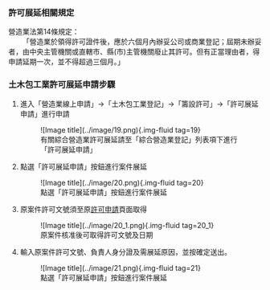 

### 許可展延相關規定

營造業法第14條規定：<br>
&emsp;&emsp;「營造業於領得許可證件後，應於六個月內辦妥公司或商業登記；屆期未辦妥者，由中央主管機關或直轄市、縣(市)主管機關廢止其許可。但有正當理由者，得申請延期一次，並不得超過三個月。」

### 土木包工業許可展延申請步驟

1. 進入「營造業線上申請」→「土木包工業登記」→「籌設許可」→「許可展延申請」進行申請
    <figure markdown="span">
    ![Image title](../image/19.png){.img-fluid tag=19}
    <figcaption>有關綜合營造業許可展延請至「綜合營造業登記」列表項下進行「許可展延申請」</figcaption>
    </figure>

2. 點選「許可展延申請」按鈕進行案件展延
    <figure markdown="span">
    ![Image title](../image/20.png){.img-fluid tag=20}
    <figcaption>點選「許可展延申請」按鈕進行案件展延</figcaption>
    </figure>

3. 原案件許可文號須至原[許可申請](Contractors_Registration.md)頁面取得
    <figure markdown="span">
    ![Image title](../image/20_1.png){.img-fluid tag=20_1}
    <figcaption>原案件核准後可取得許可文號及日期</figcaption>
    </figure>
4. 輸入原案件許可文號、負責人身分證及需展延原因，並按確定送出。
    <figure markdown="span">
    ![Image title](../image/21.png){.img-fluid tag=21}
    <figcaption>點選「許可展延申請」按鈕進行案件展延</figcaption>
    </figure>


    